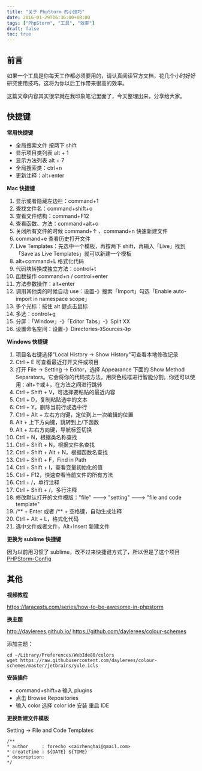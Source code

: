 ```yaml
---
title: "关于 PhpStorm 的小技巧"
date: 2016-01-29T16:36:00+08:00
tags: ["PhpStorm", "工具", "效率"] 
draft: false
toc: true
---
```


## 前言

如果一个工具是你每天工作都必须要用的，请认真阅读官方文档，花几个小时好好研究使用技巧，这将为你以后工作带来很高的效率。

这篇文章内容其实很早就在我印象笔记里面了，今天整理出来，分享给大家。

## 快捷键

**常用快捷键**

* 全局搜索文件  按两下 shift
* 显示项目类列表 alt + 1
* 显示方法列表  alt + 7
* 全局搜索类：ctrl+n
* 更新注释：alt+enter 

<!--more-->

**Mac 快捷键**

1. 显示或者隐藏左边栏：command+1
2. 查找文件名：command+shift+o
3. 查看文件结构：command+F12
4. 查看函数、方法：command+alt+o
5. 关闭所有文件的时候 command+↑ 、command+n 快速新建文件
6. command+e 查看历史打开文件
7. Live  Templates：先选中一个模板，再按两下 shift，再输入「Live」找到「Save as Live  Templates」就可以新建一个模板
8. alt+command+L 格式化代码
9. 代码块转换成独立方法：control+t
10. 函数操作 command+n / control+enter 
11. 方法参数操作：alt+enter
12. 调用其他类的时候自动 use：设置-》搜索「Import」勾选「Enable auto-import in namespace scope」
13. 多个光标：按住 alt 健点击鼠标
14. 多选：control+g
15. 分屏：「Window」-》「Editor Tabs」-》Split XX
16. 设置命名空间：设置-》Directories-》Sources-》p


**Windows 快捷键**

1. 项目名右键选择"Local History -> Show History"可查看本地修改记录
2. Ctrl + E 可查看最近打开文件或项目
3. 打开 File -> Setting -> Editor，选择 Appearance 下面的 Show Method Separators。它会将你的代码按方法，用灰色线框进行智能分割。你还可以使用：alt+↑或↓，在方法之间进行跳转
4. Ctrl + Shift + V，可选择要粘贴的最近内容
5. Ctrl + D，复制粘贴选中的文本
6. Ctrl + Y，删除当前行或选中行
7. Ctrl + Alt + 左右方向键，定位到上一次编辑的位置
8. Alt + 上下方向键，跳转到上/下函数
9. Alt + 左右方向键，导航标签切换
10. Ctrl + N，根据类名称查找
11. Ctrl + Shift + N，根据文件名查找
12. Ctrl + Shift + Alt + N，根据函数名查找
13. Ctrl + Shift + F，Find in Path
14. Ctrl + Shift + I，查看变量初始化的值
15. Ctrl + F12，快速查看当前文件的所有方法
16. Ctrl + /，单行注释
17. Ctrl + Shift + /，多行注释
18. 修改默认打开的文件模版："file" ---> "setting" ---> "file and code template"
19. /** + Enter 或者  /** + 空格键，自动生成注释
20. Ctrl + Alt + L，格式化代码
21. 选中文件或者文件，Alt+Insert 新建文件

**更换为 sublime 快捷键**

因为以前用习惯了 sublime，改不过来快捷键方式了，所以但是了这个项目 [PHPStorm-Config](https://github.com/forecho/PHPStorm-Config)


## 其他

**视频教程**

<https://laracasts.com/series/how-to-be-awesome-in-phpstorm>

**换主题**

<http://daylerees.github.io/>
<https://github.com/daylerees/colour-schemes>

添加主题：
```
cd ~/Library/Preferences/WebIde80/colors
wget https://raw.githubusercontent.com/daylerees/colour-schemes/master/jetbrains/yule.icls
```

**安装插件**

- command+shift+a 输入 plugins 
- 点击 Browse Repositories
- 输入 color 选择 color ide 安装 重启 IDE

**更换新建文件模板**

Setting -> File and Code Templates

```
/**
* author     : forecho <caizhenghai@gmail.com>
* createTime : ${DATE} ${TIME}
* description:
*/
```
